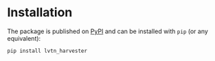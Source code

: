 # Installation

The package is published on [PyPI](https://pypi.org/project/lvtn_harvester/)
and can be installed with `pip` (or any equivalent):

```bash
pip install lvtn_harvester
```
